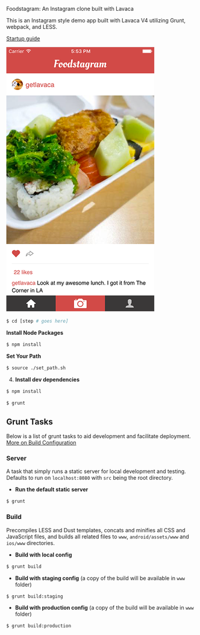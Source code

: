 Foodstagram: An Instagram clone built with Lavaca

This is an Instagram style demo app built with Lavaca V4 utilizing Grunt, webpack, and LESS.

[Startup guide](http://getlavaca.com/#/guide)

![alt tag](https://raw.githubusercontent.com/alexwasner/Foodstagram-lavaca-sample/master/foodstagram.png?v1)

```bash
$ cd [step # goes here]
````

__Install Node Packages__
```bash
$ npm install
```
    
__Set Your Path__
```bash
$ source ./set_path.sh
```

4. __Install dev dependencies__
```bash
$ npm install
```

```bash
$ grunt
```

## Grunt Tasks

Below is a list of grunt tasks to aid development and facilitate deployment. [More on Build Configuration](http://getlavaca.com/#/guide/Build-Configuration#@1)

### Server

A task that simply runs a static server for local development and testing. Defaults to run on `localhost:8080` with `src` being the root directory.

- __Run the default static server__

```bash
$ grunt
```

### Build

Precompiles LESS and Dust templates, concats and minifies all CSS and JavaScript files, and builds all related files to `www`, `android/assets/www` and `ios/www` directories. 

- __Build with local config__

```bash
$ grunt build
```

- __Build with staging config__ (a copy of the build will be available in `www` folder)

```bash
$ grunt build:staging
```

- __Build with production config__ (a copy of the build will be available in `www` folder)

```bash
$ grunt build:production
```

